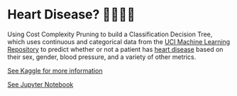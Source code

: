 # Heart Disease? 👩‍⚕️️​🏥💊
Using Cost Complexity Pruning to build a Classification Decision Tree, which uses continuous and categorical data from the [UCI Machine Learning Repository](https://archive.ics.uci.edu/ml/index.php) to predict whether or not a patient has [heart disease](https://archive.ics.uci.edu/ml/datasets/Heart+Disease) based on their sex, gender, blood pressure, and a variety of other metrics.

[See Kaggle for more information](https://www.kaggle.com/ronitf/heart-disease-uci)

[See Jupyter Notebook](https://nbviewer.jupyter.org/github/inespancorbo/Projects/blob/master/Heart%20Disease%20Classification%20Tree/Notebook.ipynb)
